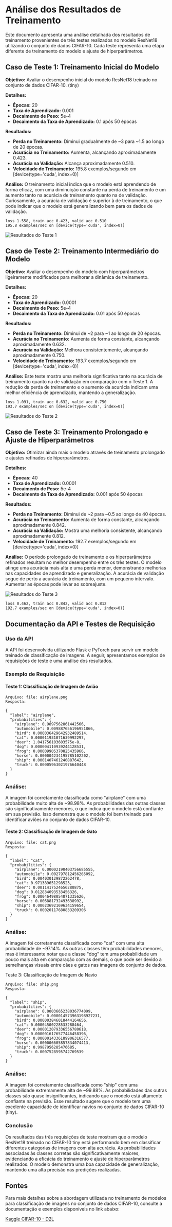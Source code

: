 # Análise dos Resultados de Treinamento

Este documento apresenta uma análise detalhada dos resultados de treinamento provenientes de três testes realizados no modelo ResNet18 utilizando o conjunto de dados CIFAR-10. Cada teste representa uma etapa diferente de treinamento do modelo e ajuste de hiperparâmetros.

## Caso de Teste 1: Treinamento Inicial do Modelo

**Objetivo:**
Avaliar o desempenho inicial do modelo ResNet18 treinado no conjunto de dados CIFAR-10. (tiny)

**Detalhes:**
- **Épocas:** 20
- **Taxa de Aprendizado:** 0.001
- **Decaimento de Peso:** 5e-4
- **Decaimento da Taxa de Aprendizado:** 0.1 após 50 épocas

**Resultados:**
- **Perda no Treinamento:** Diminui gradualmente de ~3 para ~1.5 ao longo de 20 épocas.
- **Acurácia no Treinamento:** Aumenta, alcançando aproximadamente 0.423.
- **Acurácia na Validação:** Alcança aproximadamente 0.510.
- **Velocidade de Treinamento:** 195.8 exemplos/segundo em [device(type='cuda', index=0)]

**Análise:**
O treinamento inicial indica que o modelo está aprendendo de forma eficaz, com uma diminuição constante na perda de treinamento e um aumento tanto na acurácia de treinamento quanto na de validação. Curiosamente, a acurácia de validação é superior à de treinamento, o que pode indicar que o modelo está generalizando bem para os dados de validação.

```
loss 1.558, train acc 0.423, valid acc 0.510
195.8 examples/sec on [device(type='cuda', index=0)]
```


![Resultados do Teste 1](markdown_imgs/test_1.png)

## Caso de Teste 2: Treinamento Intermediário do Modelo

**Objetivo:**
Avaliar o desempenho do modelo com hiperparâmetros ligeiramente modificados para melhorar a dinâmica de treinamento.

**Detalhes:**
- **Épocas:** 20
- **Taxa de Aprendizado:** 0.0001
- **Decaimento de Peso:** 5e-4
- **Decaimento da Taxa de Aprendizado:** 0.01 após 50 épocas

**Resultados:**
- **Perda no Treinamento:** Diminui de ~2 para ~1 ao longo de 20 épocas.
- **Acurácia no Treinamento:** Aumenta de forma constante, alcançando aproximadamente 0.632.
- **Acurácia na Validação:** Melhora consistentemente, alcançando aproximadamente 0.750.
- **Velocidade de Treinamento:** 193.7 exemplos/segundo em [device(type='cuda', index=0)]

**Análise:**
Este teste mostra uma melhoria significativa tanto na acurácia de treinamento quanto na de validação em comparação com o Teste 1. A redução da perda de treinamento e o aumento da acurácia indicam uma melhor eficiência de aprendizado, mantendo a generalização.

```
loss 1.091, train acc 0.632, valid acc 0.750
193.7 examples/sec on [device(type='cuda', index=0)]
```

![Resultados do Teste 2](markdown_imgs/test_2.png)

## Caso de Teste 3: Treinamento Prolongado e Ajuste de Hiperparâmetros

**Objetivo:**
Otimizar ainda mais o modelo através de treinamento prolongado e ajustes refinados de hiperparâmetros.

**Detalhes:**
- **Épocas:** 40
- **Taxa de Aprendizado:** 0.0001
- **Decaimento de Peso:** 5e-4
- **Decaimento da Taxa de Aprendizado:** 0.001 após 50 épocas

**Resultados:**
- **Perda no Treinamento:** Diminui de ~2 para ~0.5 ao longo de 40 épocas.
- **Acurácia no Treinamento:** Aumenta de forma constante, alcançando aproximadamente 0.842.
- **Acurácia na Validação:** Mostra uma melhoria consistente, alcançando aproximadamente 0.812.
- **Velocidade de Treinamento:** 192.7 exemplos/segundo em [device(type='cuda', index=0)]

**Análise:**
O período prolongado de treinamento e os hiperparâmetros refinados resultam no melhor desempenho entre os três testes. O modelo atinge uma acurácia mais alta e uma perda menor, demonstrando melhorias nas capacidades de aprendizado e generalização. A acurácia de validação segue de perto a acurácia de treinamento, com um pequeno intervalo. Aumentar as épocas pode levar ao sobreajuste.

![Resultados do Teste 3](markdown_imgs/test_3.png)

```
loss 0.462, train acc 0.842, valid acc 0.812
192.7 examples/sec on [device(type='cuda', index=0)]
```

## Documentação da API e Testes de Requisição

### Uso da API

A API foi desenvolvida utilizando Flask e PyTorch para servir um modelo treinado de classificação de imagens. A seguir, apresentamos exemplos de requisições de teste e uma análise dos resultados.

### Exemplo de Requisição

#### Teste 1: Classificação de Imagem de Avião

```
Arquivo: file: airplane.png
Resposta:

{
  "label": "airplane",
  "probabilities": {
    "airplane": 0.9897562861442566,
    "automobile": 0.009887656196951866,
    "bird": 0.000036429642932489514,
    "cat": 0.000011931071639992297,
    "deer": 1.041756103603575e-8,
    "dog": 0.000004110939244128531,
    "frog": 0.00009905370825435966,
    "horse": 0.000004234195785102202,
    "ship": 0.0001407461240887642,
    "truck": 0.00005963021976640448
  }
}

```

### Análise:
A imagem foi corretamente classificada como "airplane" com uma probabilidade muito alta de ~98.98%. As probabilidades das outras classes são significativamente menores, o que indica que o modelo está confiante em sua previsão. Isso demonstra que o modelo foi bem treinado para identificar aviões no conjunto de dados CIFAR-10.

#### Teste 2: Classificação de Imagem de Gato

```
Arquivo: file: cat.png
Resposta:

{
  "label": "cat",
  "probabilities": {
    "airplane": 0.00002190403756685555,
    "automobile": 0.002797812456265092,
    "bird": 0.004030129872262478,
    "cat": 0.971389651298523,
    "deer": 0.0011417524656280875,
    "dog": 0.012834093533456326,
    "frog": 0.00046498054871335626,
    "horse": 0.006881732493638992,
    "ship": 0.00023692169634159654,
    "truck": 0.00020117680833209306
  }
}

```

### Análise:
A imagem foi corretamente classificada como "cat" com uma alta probabilidade de ~97.14%. As outras classes têm probabilidades menores, mas é interessante notar que a classe "dog" tem uma probabilidade um pouco mais alta em comparação com as demais, o que pode ser devido a semelhanças visuais entre cães e gatos nas imagens do conjunto de dados.

Teste 3: Classificação de Imagem de Navio

```
Arquivo: file: ship.png
Resposta:

{
  "label": "ship",
  "probabilities": {
    "airplane": 0.0003665238036774099,
    "automobile": 0.000014573963198927231,
    "bird": 0.000003846018444164656,
    "cat": 0.00004500228533288464,
    "deer": 0.000012079336556780618,
    "dog": 0.0000016176577446458396,
    "frog": 0.0000014336189906316577,
    "horse": 0.000006605857834074413,
    "ship": 0.9987956285476685,
    "truck": 0.0007528595742769539
  }
}

```

### Análise:
A imagem foi corretamente classificada como "ship" com uma probabilidade extremamente alta de ~99.88%. As probabilidades das outras classes são quase insignificantes, indicando que o modelo está altamente confiante na previsão. Esse resultado sugere que o modelo tem uma excelente capacidade de identificar navios no conjunto de dados CIFAR-10 (tiny).

### Conclusão
Os resultados das três requisições de teste mostram que o modelo ResNet18 treinado no CIFAR-10 tiny está performando bem em classificar diferentes categorias de imagens com alta acurácia. As probabilidades associadas às classes corretas são significativamente maiores, evidenciando a eficácia do treinamento e ajuste de hiperparâmetros realizados. O modelo demonstra uma boa capacidade de generalização, mantendo uma alta precisão nas predições realizadas.

## Fontes

Para mais detalhes sobre a abordagem utilizada no treinamento de modelos para classificação de imagens no conjunto de dados CIFAR-10, consulte a documentação e exemplos disponíveis no link abaixo:

[Kaggle CIFAR-10 - D2L](https://pt.d2l.ai/chapter_computer-vision/kaggle-cifar10.html)
